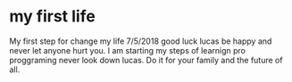 # my first life
My first step for change my life 7/5/2018 good luck lucas be happy and never let anyone hurt you.
I am starting my steps of learnign pro proggraming never look down lucas.
Do it for your family and the future of all.
